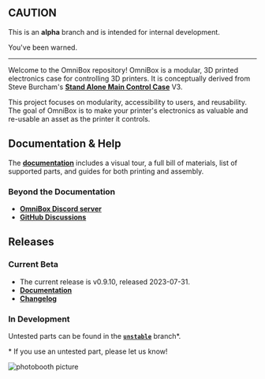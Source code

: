 ## CAUTION

This is an **alpha** branch and is intended for internal development.

You've been warned.

-------

Welcome to the OmniBox repository! OmniBox is a modular, 3D printed electronics case for controlling 3D printers. It is conceptually derived from Steve Burcham's **[Stand Alone Main Control Case](https://www.thingiverse.com/thing:3999751)** V3.

This project focuses on modularity, accessibility to users, and reusability. The goal of OmniBox is to make your printer's electronics as valuable and re-usable an asset as the printer it controls.

## Documentation & Help

The **[documentation](https://jon-harper.github.io/OmniBox)** includes a visual tour, a full bill of materials, list of supported parts, and guides for both printing and assembly.

### Beyond the Documentation

- **[OmniBox Discord server](https://discord.gg/nKmJZMhfz5)**
- **[GitHub Discussions](https://github.com/jon-harper/OmniBox/discussions)**

## Releases

### Current Beta

- The current release is v0.9.10, released 2023-07-31.
- **[Documentation][testing_docs]**
- **[Changelog][testing_changelog]**

### In Development

Untested parts can be found in the **[`unstable`][unstable]** branch\*.

\* If you use an untested part, please let us know!

![photobooth picture][gallery_pic]

[changelog]: https://jon-harper.github.io/OmniBox/latest/history/
[latest_docs]: https://jon-harper.github.io/OmniBox/latest
[testing_changelog]: https://jon-harper.github.io/OmniBox/testing/history/
[testing_docs]: https://jon-harper.github.io/OmniBox/testing
[gallery_pic]:  https://jon-harper.github.io/OmniBox/0.9.10/img/examples/0.9.10/render.jpg
[unstable]: https://github.com/jon-harper/OmniBox/tree/unstable
